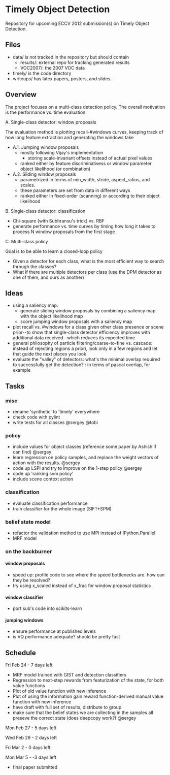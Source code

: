 Timely Object Detection
===

Repository for upcoming ECCV 2012 submission(s) on Timely Object Detection.

Files
---
- data/ is not tracked in the repository but should contain
  - results/: external repo for tracking generated results
  - VOC2007/: the 2007 VOC data
- timely/ is the code directory
- writeups/ has latex papers, posters, and slides.

Overview
---
The project focuses on a multi-class detection policy.
The overall motivation is the performance vs. time evaluation.

A. Single-class detector: window proposals

The evaluation method is plotting recall-#windows curves, keeping track of how long feature extraction and generating the windows take

- A.1. Jumping window proposals
  - mostly following Vijay's implementation
    - storing scale-invariant offsets instead of actual pixel values
  - ranked either by feature discriminativess or window parameter object likelihood (or combination)
- A.2. Sliding window proposals
  - parametrized in terms of min_width, stride, aspect_ratios, and scales.
  - these parameters are set from data in different ways
  - ranked either in fixed-order (scanning) or according to their object likelihood

B. Single-class detector: classification

  - Chi-square (with Subhransu's trick) vs. RBF
  - generate performance vs. time curves by timing how long it takes to process N window proposals from the first stage

C. Multi-class policy

Goal is to be able to learn a closed-loop policy

  - Given a detector for each class, what is the most efficient way to search through the classes?
  - What if there are multiple detectors per class (use the DPM detector as one of them, and ours as another)

Ideas
---
- using a saliency map:
  - generate sliding window proposals by combining a saliency map with the object likelihood map
  - score jumping window proposals with a saliency map
- plot recall vs. #windows for a class given other class presence or scene prior--to show that single-class detector efficiency improves with additional data received--which reduces its expected time
- general philosophy of particle filtering/coarse-to-fine vs. cascade: instead of rejecting regions a priori, look only in a few regions and let that guide the next places you look
- evaluate the "valley" of detectors: what's the minimal overlap required to successfully get the detection?
  : in terms of pascal overlap, for example

Tasks
---
### misc
- rename 'synthetic' to 'timely' everywhere
- check code with pylint
- write tests for all classes @sergey @tobi

### policy
- include values for object classes (reference some paper by Ashish if can find) @sergey
- learn regression on policy samples, and replace the weight vectors of action with the results. @sergey
- code up LSPI and try to improve on the 1-step policy @sergey
- code up 'ranking svm policy'
- include scene context action

### classification
- evaluate classification performance
- train classifier for the whole image (SIFT+SPM)

### belief state model
- refactor the validation method to use MPI instead of IPython.Parallel
- MRF model

### on the backburner
#### window proposals
- speed up: profile code to see where the speed bottlenecks are. how can they be resolved?
- try using x_scaled instead of x_frac for window proposal statistics
#### window classifier
- port sub's code into scikits-learn
#### jumping windows
- ensure performance at published levels
- is VQ performance adequate? should be pretty fast

Schedule
---
Fri Feb 24 - 7 days left
- MRF model trained with GIST and detection classifiers
- Regression to next-step rewards from featurization of the state, for both value functions
- Plot of old value function with new inference
- Plot of using the information gain reward function-derived manual value function with new inference
- have draft with full set of results, distribute to group
- make sure that the belief states we are collecting in the samples all preseve the correct state (does deepcopy work?) @sergey

Mon Feb 27 - 5 days left

Wed Feb 29 - 2 days left

Fri Mar 2 - 0 days left

Mon Mar 5 - -3 days left
- final paper submitted
